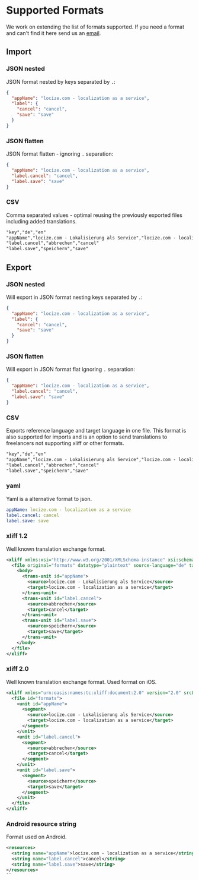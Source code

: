 <!-- toc -->

# Supported Formats

We work on extending the list of formats supported. If you need a format and can't find it here send us an [email](mailto:support@locize.com).

## Import

### JSON nested

JSON format nested by keys separated by `.`:

```json
{
  "appName": "locize.com - localization as a service",
  "label": {
    "cancel": "cancel",
    "save": "save"
  }
}
```

### JSON flatten

JSON format flatten - ignoring `.` separation:

```json
{
  "appName": "locize.com - localization as a service",
  "label.cancel": "cancel",
  "label.save": "save"
}
```

### CSV

Comma separated values - optimal reusing the previously exported files including added translations.

```txt
"key","de","en"
"appName","locize.com - Lokalisierung als Service","locize.com - localization as a service"
"label.cancel","abbrechen","cancel"
"label.save","speichern","save"
```



## Export

### JSON nested

Will export in JSON format nesting keys separated by `.`:

```json
{
  "appName": "locize.com - localization as a service",
  "label": {
    "cancel": "cancel",
    "save": "save"
  }
}
```

### JSON flatten

Will export in JSON format flat ignoring `.` separation:

```json
{
  "appName": "locize.com - localization as a service",
  "label.cancel": "cancel",
  "label.save": "save"
}
```

### CSV

Exports reference language and target language in one file. This format is also supported for imports and is an option to send translations to freelancers not supporting xliff or other formats.

```txt
"key","de","en"
"appName","locize.com - Lokalisierung als Service","locize.com - localization as a service"
"label.cancel","abbrechen","cancel"
"label.save","speichern","save"
```

### yaml

Yaml is a alternative format to json.

```yaml
appName: locize.com - localization as a service
label.cancel: cancel
label.save: save
```

### xliff 1.2

Well known translation exchange format.

```xml
<xliff xmlns:xsi="http://www.w3.org/2001/XMLSchema-instance" xsi:schemaLocation="urn:oasis:names:tc:xliff:document:1.2 http://docs.oasis-open.org/xliff/v1.2/os/xliff-core-1.2-strict.xsd" xmlns="urn:oasis:names:tc:xliff:document:1.2" version="1.2">
  <file original="formats" datatype="plaintext" source-language="de" target-language="en">
    <body>
      <trans-unit id="appName">
        <source>locize.com - Lokalisierung als Service</source>
        <target>locize.com - localization as a service</target>
      </trans-unit>
      <trans-unit id="label.cancel">
        <source>abbrechen</source>
        <target>cancel</target>
      </trans-unit>
      <trans-unit id="label.save">
        <source>speichern</source>
        <target>save</target>
      </trans-unit>
    </body>
  </file>
</xliff>
```

### xliff 2.0

Well known translation exchange format. Used format on iOS.

```xml
<xliff xmlns="urn:oasis:names:tc:xliff:document:2.0" version="2.0" srcLang="de" trgLang="en">
  <file id="formats">
    <unit id="appName">
      <segment>
        <source>locize.com - Lokalisierung als Service</source>
        <target>locize.com - localization as a service</target>
      </segment>
    </unit>
    <unit id="label.cancel">
      <segment>
        <source>abbrechen</source>
        <target>cancel</target>
      </segment>
    </unit>
    <unit id="label.save">
      <segment>
        <source>speichern</source>
        <target>save</target>
      </segment>
    </unit>
  </file>
</xliff>
```

### Android resource string

Format used on Android.

```xml
<resources>
  <string name="appName">locize.com - localization as a service</string>
  <string name="label.cancel">cancel</string>
  <string name="label.save">save</string>
</resources>
``












